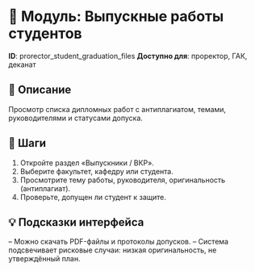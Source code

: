 # 📘 Модуль: Выпускные работы студентов
**ID**: prorector_student_graduation_files
**Доступно для**: проректор, ГАК, деканат

## 📝 Описание
Просмотр списка дипломных работ с антиплагиатом, темами, руководителями и статусами допуска.

## 🩜 Шаги
1. Откройте раздел «Выпускники / ВКР».
2. Выберите факультет, кафедру или студента.
3. Просмотрите тему работы, руководителя, оригинальность (антиплагиат).
4. Проверьте, допущен ли студент к защите.

## 💡 Подсказки интерфейса
– Можно скачать PDF-файлы и протоколы допусков.
– Система подсвечивает рисковые случаи: низкая оригинальность, не утверждённый план.
